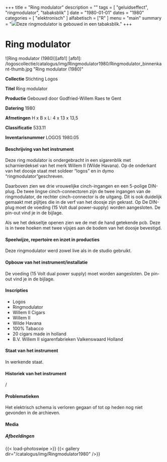 ﻿+++
title = "Ring modulator"
description = ""
tags = [
    "geluidseffect",
"ringmodulator",
"tabaksblik"
]
date = "1980-01-01"
dates = "1980"
categories = [ "elektronisch"
]
alfabetisch = ["R"
]
menu = "main"
summary = "<a href='/logoscollectie/catalogus/1980/ringmodulator1980'><img src='/logoscollectie/catalogus/img/Ringmodulator1980/Ringmodulator_binnenkant-thumb.jpg'></a>Deze ringmodulator is gebouwd in een tabaksblik."
+++

# Ring modulator

![Ring modulator (1980)][afb1]
[afb1]: /logoscollectie/catalogus/img/Ringmodulator1980/Ringmodulator_binnenkant-thumb.jpg "Ring modulator (1980)"

**Collectie**
Stichting Logos

**Titel**
Ring modulator

**Productie**
Gebouwd door Godfried-Willem Raes te Gent

**Datering**
1980 

**Afmetingen**
H x B x L: 4 x 13 x 13,5

**Classificatie**
533.11

**Inventarisnummer**
LOGOS 1980.05

#### Beschrijving van het instrument
Deze ring modulator is ondergebracht in een sigarenblik met scharnierdeksel van het merk Willem II (Wilde Havana). Op de onderkant van het doosje staat met soldeer “logos” en in dymo “ringmodulator”geschreven.

Daarboven zien we drie vrouwelijke cinch-ingangen en een 5-polige DIN-plug. De twee lingse cinch-connectoren zijn de twee ingangen van de ringmodulator, de rechter cinch-connector is de uitgang. Dit is ook duidelijk gemaakt met pijltjes die in de verf van het doosje zijn gekrast. Op De DIN-plug moet de voeding (15 Volt dual power-supply) worden aangesloten. De pin-out vind je in de bijlage.

Als we het dekseltje openen zien we de met de hand getekende pcb. Deze is in twee hoeken met twee vijsjes aan de bodem van het doosje bevestigd. 


#### Speelwijze, repertoire en inzet in producties
Deze ringmodulator werd zowel live als in de studio gebruikt.

#### Opbouw van het instrument/installatie
De voeding (15 Volt dual power supply) moet worden aangesloten. De pin-out vind je in de bijlage. 

#### Inscripties
- Logos 
- Ringmodulator
- Willem II Cigars
- Willem II
- Wilde Havana
- 100% Tabacco
- 20 cigars made in holland
- B.V.  Willem II sigarenfabrieken Valkenswaard Holland

#### Staat van het instrument
In werkende staat.

#### Historiek van het instrument
/

#### Problematieken
Het elektrisch schema is verloren gegaan of tot op heden nog niet gevonden in de archieven.

#### Media
##### Afbeeldingen
{{< load-photoswipe >}}
{{< gallery dir="/catalogus/img/Ringmodulator1980" />}}
